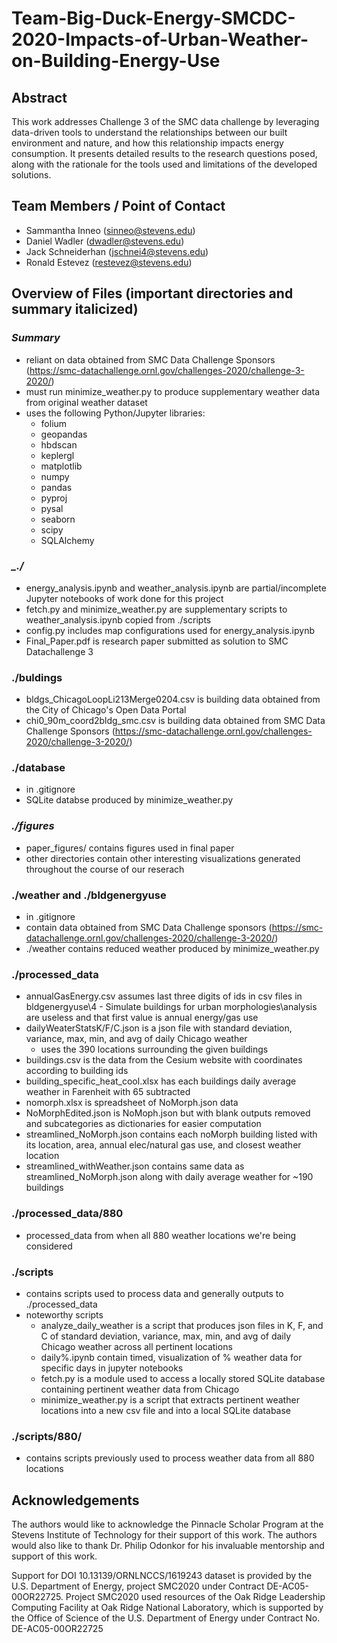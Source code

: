 # Team-Big-Duck-Energy-SMCDC-2020-Impacts-of-Urban-Weather-on-Building-Energy-Use

## **Abstract**
This work addresses Challenge 3 of the SMC data challenge by leveraging data-driven tools to understand the relationships between our built environment and nature, and how this relationship impacts energy consumption. It presents detailed results to the research questions posed, along with the rationale for the tools used and limitations of the developed solutions.

## **Team Members / Point of Contact**
  - Sammantha Inneo (sinneo@stevens.edu)
  - Daniel Wadler (dwadler@stevens.edu)
  - Jack Schneiderhan (jschnei4@stevens.edu)
  - Ronald Estevez (restevez@stevens.edu)

## **Overview of Files (important directories and summary italicized)**

### *Summary*
  - reliant on data obtained from SMC Data Challenge Sponsors (https://smc-datachallenge.ornl.gov/challenges-2020/challenge-3-2020/)
  - must run minimize_weather.py to produce supplementary weather data from original weather dataset
  - uses the following Python/Jupyter libraries:
    - folium
    - geopandas
    - hbdscan
    - keplergl
    - matplotlib
    - numpy
    - pandas
    - pyproj
    - pysal
    - seaborn
    - scipy
    - SQLAlchemy

### *_./*
  - energy_analysis.ipynb and weather_analysis.ipynb are partial/incomplete Jupyter notebooks of work done for this project
  - fetch.py and minimize_weather.py are supplementary scripts to weather_analysis.ipynb copied from ./scripts
  - config.py includes map configurations used for energy_analysis.ipynb
  - Final_Paper.pdf is research paper submitted as solution to SMC Datachallenge 3

### ./buldings
  - bldgs_ChicagoLoopLi213Merge0204.csv is building data obtained from the City of Chicago's Open Data Portal
  - chi0_90m_coord2bldg_smc.csv is building data obtained from SMC Data Challenge Sponsors (https://smc-datachallenge.ornl.gov/challenges-2020/challenge-3-2020/)

### ./database
  - in .gitignore
  - SQLite databse produced by minimize_weather.py

### *./figures*
  - paper_figures/ contains figures used in final paper
  - other directories contain other interesting visualizations generated throughout the course of our reserach

### ./weather and ./bldgenergyuse
  - in .gitignore
  - contain data obtained from SMC Data Challenge sponsors (https://smc-datachallenge.ornl.gov/challenges-2020/challenge-3-2020/)
  - ./weather contains reduced weather produced by minimize_weather.py

### ./processed_data
  - annualGasEnergy.csv assumes last three digits of ids in csv files in bldgenergyuse\4 - Simulate buildings for urban morphologies\analysis
    are useless and that first value is annual energy/gas use
  - dailyWeaterStatsK/F/C.json is a json file with standard deviation, variance, max, min, and avg of daily Chicago weather
    - uses the 390 locations surrounding the given buildings 
  - buildings.csv is the data from the Cesium website with coordinates according to building ids
  - building_specific_heat_cool.xlsx has each buildings daily average weather in Farenheit with 65 subtracted
  - nomorph.xlsx is spreadsheet of NoMorph.json data
  - NoMorphEdited.json is NoMoph.json but with blank outputs removed and subcategories as dictionaries for easier computation
  - streamlined_NoMorph.json contains each noMorph building listed with its location, area, annual elec/natural gas use, and closest weather location
  - streamlined_withWeather.json contains same data as streamlined_NoMorph.json along with daily average weather for ~190 buildings

### ./processed_data/880
  - processed_data from when all 880 weather locations we're being considered

### ./scripts
  - contains scripts used to process data and generally outputs to ./processed_data
  - noteworthy scripts
    - analyze_daily_weather is a script that produces json files in K, F, and C of standard deviation, variance, max, min, and avg of daily Chicago weather across all pertinent locations
    - daily%.ipynb contain timed, visualization of % weather data for specific days in jupyter notebooks
    - fetch.py is a module used to access a locally stored SQLite database containing pertinent weather data from Chicago
    - minimize_weather.py is a script that extracts pertinent weather locations into a new csv file and into a local SQLite database

### ./scripts/880/
  - contains scripts previously used to process weather data from all 880 locations
  
## **Acknowledgements**
The authors would like to acknowledge the Pinnacle Scholar Program at the Stevens Institute of Technology for their support of this work. The authors would
also like to thank Dr. Philip Odonkor for his invaluable mentorship and support of this work. 

Support for DOI 10.13139/ORNLNCCS/1619243 dataset is provided by the U.S. Department of Energy, project SMC2020 under Contract DE-AC05-00OR22725. Project SMC2020 used resources of the Oak Ridge Leadership Computing Facility at Oak Ridge National Laboratory, which is supported by the Office of Science of the U.S. Department of Energy under Contract No. DE-AC05-00OR22725


 

